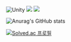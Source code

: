 ![Unity](https://img.shields.io/badge/Unity-000000.svg?&style=for-the-badge&logo=Unity&logoColor=Black)
<img src = "https://img.shields.io/badge/Python-3776AB?style=for-the-badge&logo=python&logoColor=white">
<img src = "https://img.shields.io/badge/Figma-F24E1E?style=for-the-badge&logo=figma&logoColor=white"><br>


![Anurag's GitHub stats](https://github-readme-stats.vercel.app/api?username=Ogamdo&theme=ambient_gradient=true)


[![Solved.ac
프로필](http://mazassumnida.wtf/api/v2/generate_badge?boj=songjongik)](https://solved.ac/songjongik)
